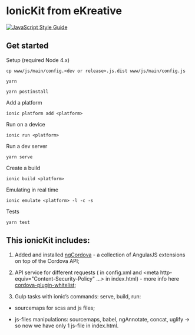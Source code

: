 # IonicKit from eKreative

[![JavaScript Style Guide](https://img.shields.io/badge/code_style-standard-brightgreen.svg)](https://standardjs.com)

## Get started

Setup (required Node 4.x)

    cp www/js/main/config.<dev or release>.js.dist www/js/main/config.js

    yarn

    yarn postinstall

Add a platform

    ionic platform add <platform>

Run on a device

    ionic run <platform>

Run a dev server

    yarn serve

Create a build

    ionic build <platform>

Emulating in real time

    ionic emulate <platform> -l -c -s

Tests

    yarn test

## This ionicKit includes:

1. Added and installed [ngCordova](http://ngcordova.com/) - a collection of AngularJS extensions on top of the Cordova API;

2. API service for different requests (<access origin="*"/> <allow-intent href="*"/> in config.xml and <meta http-equiv="Content-Security-Policy" ...> in index.html) - more info here [cordova-plugin-whitelist](https://github.com/apache/cordova-plugin-whitelist);

3. Gulp tasks with ionic’s commands: serve, build, run:

  * sourcemaps for scss and js files;

  * js-files manipulations: sourcemaps, babel, ngAnnotate, concat, uglify -> so now we have only 1 js-file in index.html.
